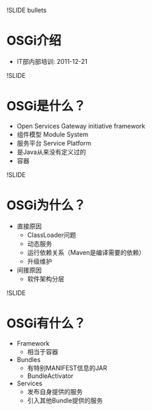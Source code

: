 !SLIDE bullets

# OSGi介绍 #
* IT部内部培训: 2011-12-21

!SLIDE

# OSGi是什么？ #

  * Open Services Gateway initiative framework
  * 组件模型 Module System
  * 服务平台 Service Platform 
  * 是Java从来没有定义过的
  * 容器

!SLIDE

# OSGi为什么？ #
* 直接原因
  * ClassLoader问题
  * 动态服务
  * 运行依赖关系（Maven是编译需要的依赖）
  * 升级维护
* 间接原因
  * 软件架构分层

!SLIDE

# OSGi有什么？ #
* Framework
  * 相当于容器
* Bundles
  * 有特别MANIFEST信息的JAR
  * BundleActivator
* Services
  * 发布自身提供的服务
  * 引入其他Bundle提供的服务
